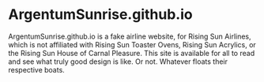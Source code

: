 # ArgentumSunrise.github.io
ArgentumSunrise.github.io is a fake airline website, for Rising Sun Airlines, which is not affiliated with Rising Sun Toaster Ovens, Rising Sun Acrylics, or the Rising Sun House of Carnal Pleasure. This site is available for all to read and see what truly good design is like. Or not. Whatever floats their respective boats.
